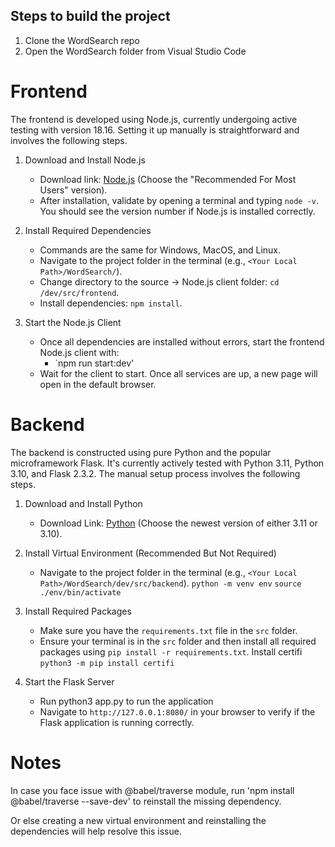 ## Steps to build the project
1. Clone the WordSearch repo
2. Open the WordSearch folder from Visual Studio Code

# Frontend
The frontend is developed using Node.js, currently undergoing active testing with version 18.16. Setting it up manually is straightforward and involves the following steps.

1. Download and Install Node.js
   - Download link: [Node.js](https://nodejs.org/en) (Choose the "Recommended For Most Users" version).
   - After installation, validate by opening a terminal and typing `node -v`. You should see the version number if Node.js is installed correctly.

2. Install Required Dependencies
   - Commands are the same for Windows, MacOS, and Linux.
   - Navigate to the project folder in the terminal (e.g., `<Your Local Path>/WordSearch/`).
   - Change directory to the source -> Node.js client folder: `cd /dev/src/frontend`.
   - Install dependencies: `npm install`.

3. Start the Node.js Client
   - Once all dependencies are installed without errors, start the frontend Node.js client with:
     - `npm run start:dev'
   - Wait for the client to start. Once all services are up, a new page will open in the default browser.

# Backend
The backend is constructed using pure Python and the popular microframework Flask. It's currently actively tested with Python 3.11, Python 3.10, and Flask 2.3.2. The manual setup process involves the following steps.

1. Download and Install Python
   - Download Link: [Python](https://www.python.org/downloads/) (Choose the newest version of either 3.11 or 3.10).

2. Install Virtual Environment (Recommended But Not Required)
   - Navigate to the project folder in the terminal (e.g., `<Your Local Path>/WordSearch/dev/src/backend`).
   `python -m venv env`
   `source ./env/bin/activate`

3. Install Required Packages
   - Make sure you have the `requirements.txt` file in the `src` folder.
   - Ensure your terminal is in the `src` folder and then install all required packages using `pip install -r requirements.txt`.
   Install certifi `python3 -m pip install certifi`

4. Start the Flask Server
   - Run python3 app.py to run the application
   - Navigate to `http://127.0.0.1:8080/` in your browser to verify if the Flask application is running correctly.
  
# Notes
In case you face issue with @babel/traverse module, run
'npm install @babel/traverse --save-dev' to reinstall the missing dependency.

Or else creating a new virtual environment and reinstalling the dependencies will help resolve this issue.
